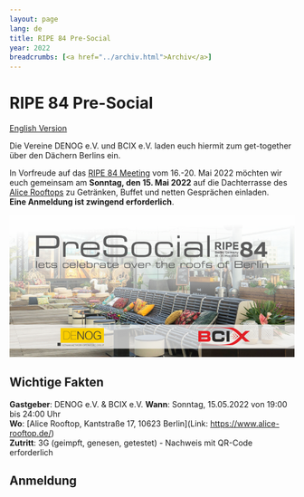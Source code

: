 ```yaml
---
layout: page
lang: de
title: RIPE 84 Pre-Social 
year: 2022
breadcrumbs: [<a href="../archiv.html">Archiv</a>]
---
```


# RIPE 84 Pre-Social
[English Version](ripe84_en.html)
 
Die Vereine DENOG e.V. und BCIX e.V. laden euch hiermit zum get-together über den Dächern Berlins ein. 

In Vorfreude auf das [RIPE 84 Meeting](https://ripe84.ripe.net) vom 16.-20. Mai 2022 möchten wir euch gemeinsam am **Sonntag, den 15. Mai 2022** auf die Dachterrasse des [Alice Rooftops](https://www.alice-rooftop.de/) zu Getränken, Buffet und netten Gesprächen einladen.  
**Eine Anmeldung ist zwingend erforderlich**. 

![RIPE84 Banner](/images/meetings/ripe84/ripe84_banner.png)

## Wichtige Fakten

**Gastgeber**: DENOG e.V. & BCIX e.V.
**Wann**: Sonntag, 15.05.2022 von 19:00 bis 24:00 Uhr   
**Wo**: [Alice Rooftop, Kantstraße 17, 10623 Berlin](Link: https://www.alice-rooftop.de/)  
**Zutritt**: 3G (geimpft, genesen, getestet) - Nachweis mit QR-Code erforderlich   

## Anmeldung

<pretix-widget event="https://pretix.eu/denog/ripe84/"></pretix-widget>



